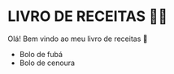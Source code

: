 # LIVRO DE RECEITAS :woman_cook:

Olá! Bem vindo ao meu livro de receitas :wave:

- Bolo de fubá
- Bolo de cenoura

